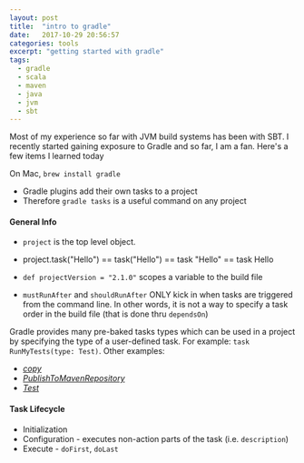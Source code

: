 ```yaml
---
layout: post
title:  "intro to gradle"
date:   2017-10-29 20:56:57
categories: tools
excerpt: "getting started with gradle"
tags:
  - gradle
  - scala
  - maven
  - java
  - jvm
  - sbt
---
```


Most of my experience so far with JVM build systems has been with SBT.  I recently started gaining exposure to Gradle and so far, I am a fan.  Here's a few items I learned today

On Mac, `brew install gradle`

* Gradle plugins add their own tasks to a project
* Therefore `gradle tasks` is a useful command on any project

#### General Info
* `project` is the top level object.

* project.task("Hello") == task("Hello") == task "Hello" == task Hello

* `def projectVersion = "2.1.0"` scopes a variable to the build file

* `mustRunAfter` and `shouldRunAfter` ONLY kick in when tasks are triggered from the command line.  In other words, it is not a way to specify a task order in the build file (that is done thru `dependsOn`)

Gradle provides many pre-baked tasks types which can be used in a project by specifying the type of a user-defined task.  For example: `task RunMyTests(type: Test)`.  Other examples:
* [*copy*](https://docs.gradle.org/current/dsl/org.gradle.api.tasks.Copy.html)
* [*PublishToMavenRepository*](https://docs.gradle.org/current/dsl/org.gradle.api.publish.maven.tasks.PublishToMavenRepository.html)
* [*Test*](https://docs.gradle.org/current/dsl/org.gradle.api.tasks.testing.Test.html)

#### Task Lifecycle
* Initialization
* Configuration - executes non-action parts of the task (i.e. `description`)
* Execute - `doFirst`, `doLast`
